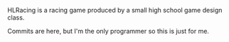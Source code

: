 HLRacing is a racing game produced by a small high school game design class.

Commits are here, but I'm the only programmer so this is just for me.
